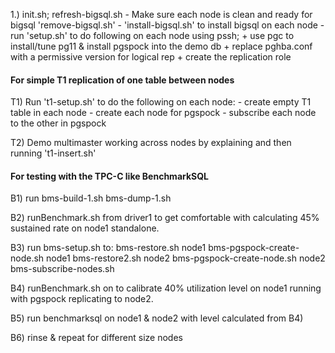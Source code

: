 
1.) init.sh; refresh-bigsql.sh
     - Make sure each node is clean and ready for bigsql 'remove-bigsql.sh'
     - 'install-bigsql.sh' to install bigsql on each node
     - run 'setup.sh' to do following on each node using pssh;
         + use pgc to install/tune pg11 & install pgspock into the demo db
         + replace pghba.conf with a permissive version for logical rep
         + create the replication role

#### For simple T1 replication of one table between nodes #############
T1) Run 't1-setup.sh' to do the following on each node:
       - create empty T1 table in each node
       - create each node for pgspock 
       - subscribe each node to the other in pgspock

T2) Demo multimaster working across nodes by explaining and then
     running 't1-insert.sh'

#### For testing with the TPC-C like BenchmarkSQL ####################

B1) run bms-build-1.sh
        bms-dump-1.sh

B2) runBenchmark.sh from driver1 to get comfortable with calculating 45%
         sustained rate on node1 standalone.

B3) run bms-setup.sh to:
        bms-restore.sh node1
        bms-pgspock-create-node.sh node1
        bms-restore2.sh node2
        bms-pgspock-create-node.sh node2
        bms-subscribe-nodes.sh

B4) runBenchmark.sh on  to calibrate 40% utilization level on 
    node1 running with pgspock replicating to node2.

B5) run benchmarksql on node1 & node2 with level calculated from B4)

B6) rinse & repeat for different size nodes


